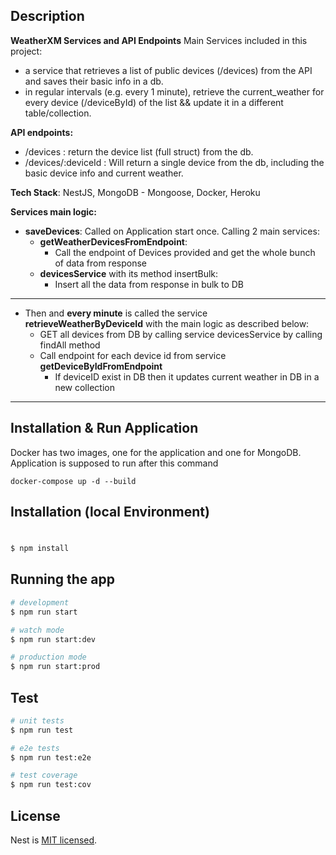 ## Description

**WeatherXM Services and API Endpoints**
Main Services included in this project:
- a service that retrieves a list of public devices (/devices) from the API and saves their basic info in a db.
- in regular intervals (e.g. every 1 minute), retrieve the current_weather for every device (/deviceById) of the list && update it in a different table/collection.

**API endpoints:**
- /devices : return the device list (full struct) from the db.
- /devices/:deviceId : Will return a single device from the db, including the basic device info and current weather.

**Tech Stack**: NestJS, MongoDB - Mongoose, Docker, Heroku

**Services main logic:** 
- **saveDevices**: Called on Application start once. Calling 2 main services:
  - **getWeatherDevicesFromEndpoint**: 
    - Call the endpoint of Devices provided and get the whole bunch of data from response
  - **devicesService** with its method insertBulk:
    - Insert all the data from response in bulk to DB
----

- Then and **every minute** is called the service **retrieveWeatherByDeviceId** with the main logic as described below:
  - GET all devices from DB by calling service devicesService by calling findAll method
  - Call endpoint for each device id from service **getDeviceByIdFromEndpoint**
    - If deviceID exist in DB then it updates current weather in DB in a new collection


---

## Installation & Run Application
Docker has two images, one for the application and one for MongoDB.
Application is supposed to run after this command
``` 
docker-compose up -d --build
```

## Installation (local Environment)
# 
```bash
$ npm install
```

## Running the app

```bash
# development
$ npm run start

# watch mode
$ npm run start:dev

# production mode
$ npm run start:prod
```

## Test

```bash
# unit tests
$ npm run test

# e2e tests
$ npm run test:e2e

# test coverage
$ npm run test:cov
```

## License

Nest is [MIT licensed](LICENSE).
